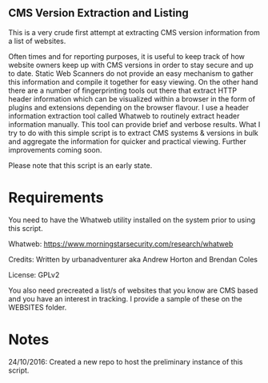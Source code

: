 CMS Version Extraction and Listing
-----------------------------------

This is a very crude first attempt at extracting CMS version information from a list of websites.

Often times and for reporting purposes, it is useful to keep track of how website owners keep up with CMS versions in order to stay secure and up to date.
Static Web Scanners do not provide an easy mechanism to gather this information and compile it together for easy viewing. On the other hand there are a number of fingerprinting tools out there that extract HTTP header information which can be visualized within a browser in the form of plugins and extensions depending on the browser flavour. I use a header information extraction tool called Whatweb to routinely extract header information manually. This tool can provide brief and verbose results. What I try to do with this simple script is to extract CMS systems & versions in bulk and aggregate the information for quicker and practical viewing.
Further improvements coming soon.

Please note that this script is an early state.

Requirements
=============
You need to have the Whatweb utility installed on the system prior to using this script.

Whatweb: https://www.morningstarsecurity.com/research/whatweb

Credits: Written by urbanadventurer aka Andrew Horton and Brendan Coles

License: GPLv2

You also need precreated a list/s of websites that you know are CMS based and you have an interest in tracking.
I provide a sample of these on the WEBSITES folder.

Notes
=====
24/10/2016: Created a new repo to host the preliminary instance of this script.


